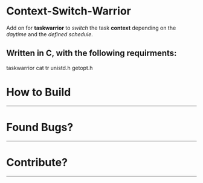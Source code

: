 Context-Switch-Warrior
===
Add on for **taskwarrior** to *switch* the task **context** depending on the *daytime* and the *defined schedule*.

Written in C, with the following requirments:
---
taskwarrior
cat
tr
unistd.h
getopt.h

How to Build
===

---
Found Bugs?
===

---
Contribute?
===

---
